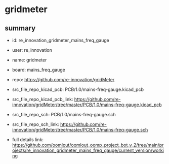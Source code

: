 # gridmeter
 
## summary 
* id: re_innovation_gridmeter_mains_freq_gauge
* user: re_innovation
* name: gridmeter
* board: mains_freq_gauge
* repo: https://github.com/re-innovation/gridMeter
* src_file_repo_kicad_pcb: PCB/1.0/mains-freq-gauge.kicad_pcb
* src_file_repo_kicad_pcb_link: https://github.com/re-innovation/gridMeter/tree/master/PCB/1.0/mains-freq-gauge.kicad_pcb


* src_file_repo_sch: PCB/1.0/mains-freq-gauge.sch
* src_file_repo_sch_link: https://github.com/re-innovation/gridMeter/tree/master/PCB/1.0/mains-freq-gauge.sch
* full details link: https://github.com/oomlout/oomlout_oomp_project_bot_v_2/tree/main/projects/re_innovation_gridmeter_mains_freq_gauge/current_version/working  







